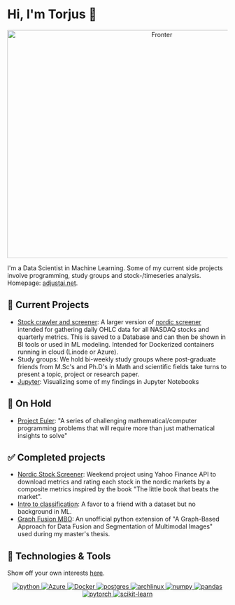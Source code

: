 # Hi, I'm Torjus 👋
<p align="center">
<img src="https://images.unsplash.com/photo-1592659762303-90081d34b277?ixlib=rb-4.0.3&ixid=MnwxMjA3fDB8MHxwaG90by1wYWdlfHx8fGVufDB8fHx8&auto=format&fit=crop&w=1073&q=80" width="691" height="520" title="Fronter">  
</p>

I'm a Data Scientist in Machine Learning. Some of my current side projects involve programming, study groups and stock-/timeseries analysis. Homepage: [adjustai.net](adjustai.net).

## :open_book: Current Projects
- [Stock crawler and screener](https://github.com/torjusn/stock_crawler_and_screener): A larger version of [nordic screener](https://github.com/torjusn/nordic_screener) intended for gathering daily OHLC data for all NASDAQ stocks and quarterly metrics. This is saved to a Database and can then be shown in BI tools or used in ML modeling. Intended for Dockerized containers running in cloud (Linode or Azure).
- Study groups: We hold bi-weekly study groups where post-graduate friends from M.Sc's and Ph.D's in Math and scientific fields take turns to present a topic, project or research paper.
- [Jupyter](https://jupyter.org/): Visualizing some of my findings in Jupyter Notebooks


## :snail: On Hold
- [Project Euler](https://github.com/torjusn/project_euler): "A series of challenging mathematical/computer programming problems that will require more than just mathematical insights to solve"

## :white_check_mark: Completed projects
- [Nordic Stock Screener](https://github.com/torjusn/nordic_screener): Weekend project using Yahoo Finance API to download metrics and rating each stock in the nordic markets by a composite metrics inspired by the book "The little book that beats the market".
- [Intro to classification](https://github.com/torjusn/intro_to_classification): A favor to a friend with a dataset but no background in ML.
- [Graph Fusion MBO](https://github.com/torjusn/intro_to_classification): An unofficial python extension of "A Graph-Based Approach for Data Fusion and Segmentation of Multimodal Images" used during my master's thesis. 

## 🔧 Technologies & Tools
Show off your own interests [here](https://github.com/Ileriayo/markdown-badges).
<div align="center">

  <a href="">![python](https://img.shields.io/badge/Python-3776AB?style=for-the-badge&logo=python&logoColor=white)
  <a href="">![Azure](https://img.shields.io/badge/azure-%230072C6.svg?style=for-the-badge&logo=microsoftazure&logoColor=white)
  <a href="">![Docker](https://img.shields.io/badge/docker-%230db7ed.svg?style=for-the-badge&logo=docker&logoColor=white) 
  <a href="">![postgres](https://img.shields.io/badge/postgres-%23316192.svg?style=for-the-badge&logo=postgresql&logoColor=white)
  <a href="">![archlinux](https://img.shields.io/badge/Arch_Linux-1793D1?style=for-the-badge&logo=arch-linux&logoColor=white)
  <a href="">![numpy](https://img.shields.io/badge/Numpy-777BB4?style=for-the-badge&logo=numpy&logoColor=white)
  <a href="">![pandas](https://img.shields.io/badge/Pandas-2C2D72?style=for-the-badge&logo=pandas&logoColor=white)
  <a href="">![pytorch](https://img.shields.io/badge/PyTorch-EE4C2C?style=for-the-badge&logo=PyTorch&logoColor=white)
  <a href="">![scikit-learn](https://img.shields.io/badge/scikit_learn-F7931E?style=for-the-badge&logo=scikit-learn&logoColor=white)
</div>
